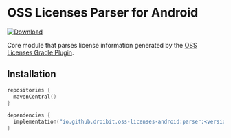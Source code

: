 # OSS Licenses Parser for Android

[![Download](https://img.shields.io/maven-central/v/io.github.droibit.oss-licenses-android/parser/0.8.0)](https://central.sonatype.com/artifact/io.github.droibit.oss-licenses-android/parser/0.8.0)

Core module that parses license information generated by the [OSS Licenses Gradle Plugin](https://github.com/google/play-services-plugins/tree/main/oss-licenses-plugin).

## Installation

```kotlin
repositories {
  mavenCentral()
}

dependencies {
  implementation("io.github.droibit.oss-licenses-android:parser:<version>")
}
```
